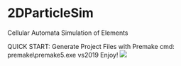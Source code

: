 # 2DParticleSim
Cellular Automata Simulation of Elements

QUICK START:
	Generate Project Files with Premake 
	cmd: premake\premake5.exe vs2019
	Enjoy!
![](https://github.com/tic-tacs/2DParticleSim/blob/main/images/Demo.gif?raw=true)
